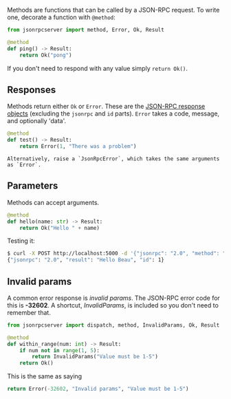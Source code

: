 Methods are functions that can be called by a JSON-RPC request. To write one,
decorate a function with `@method`:

```python
from jsonrpcserver import method, Error, Ok, Result

@method
def ping() -> Result:
    return Ok("pong")
```

If you don't need to respond with any value simply `return Ok()`.

## Responses

Methods return either `Ok` or `Error`. These are the [JSON-RPC response
objects](https://www.jsonrpc.org/specification#response_object) (excluding the
`jsonrpc` and `id` parts). `Error` takes a code, message, and optionally
'data'.

```python
@method
def test() -> Result:
    return Error(1, "There was a problem")
```

```{note}
Alternatively, raise a `JsonRpcError`, which takes the same arguments as `Error`.
```

## Parameters

Methods can accept arguments.

```python
@method
def hello(name: str) -> Result:
    return Ok("Hello " + name)
```

Testing it:

```sh
$ curl -X POST http://localhost:5000 -d '{"jsonrpc": "2.0", "method": "hello", "params": ["Beau"], "id": 1}'
{"jsonrpc": "2.0", "result": "Hello Beau", "id": 1}
```

## Invalid params

A common error response is *invalid params*.
The JSON-RPC error code for this is **-32602**. A shortcut, *InvalidParams*, is
included so you don't need to remember that.

```python
from jsonrpcserver import dispatch, method, InvalidParams, Ok, Result

@method
def within_range(num: int) -> Result:
    if num not in range(1, 5):
        return InvalidParams("Value must be 1-5")
    return Ok()
```

This is the same as saying
```python
return Error(-32602, "Invalid params", "Value must be 1-5")
```
